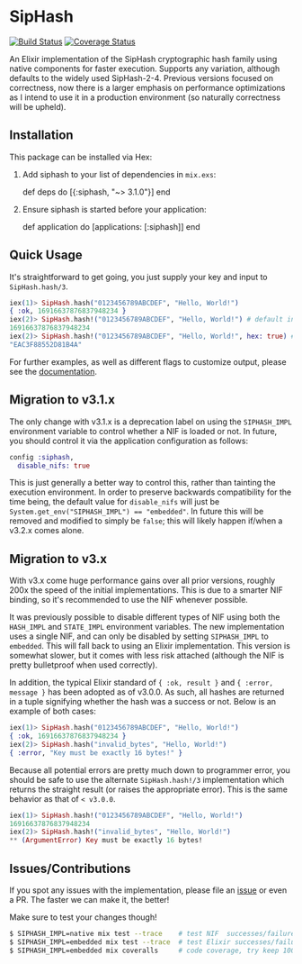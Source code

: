 # SipHash
[![Build Status](https://travis-ci.org/zackehh/siphash-elixir.svg?branch=master)](https://travis-ci.org/zackehh/siphash-elixir) [![Coverage Status](https://coveralls.io/repos/zackehh/siphash-elixir/badge.svg?branch=master&service=github)](https://coveralls.io/github/zackehh/siphash-elixir?branch=master)

An Elixir implementation of the SipHash cryptographic hash family using native components for faster execution. Supports any variation, although defaults to the widely used SipHash-2-4. Previous versions focused on correctness, now there is a larger emphasis on performance optimizations as I intend to use it in a production environment (so naturally correctness will be upheld).

## Installation

This package can be installed via Hex:

  1. Add siphash to your list of dependencies in `mix.exs`:

        def deps do
          [{:siphash, "~> 3.1.0"}]
        end

  2. Ensure siphash is started before your application:

        def application do
          [applications: [:siphash]]
        end

## Quick Usage

It's straightforward to get going, you just supply your key and input to `SipHash.hash/3`.

```elixir
iex(1)> SipHash.hash("0123456789ABCDEF", "Hello, World!")
{ :ok, 16916637876837948234 }
iex(2)> SipHash.hash!("0123456789ABCDEF", "Hello, World!") # default in v2.x
16916637876837948234
iex(2)> SipHash.hash!("0123456789ABCDEF", "Hello, World!", hex: true) # default in v1.x
"EAC3F88552D81B4A"
```

For further examples, as well as different flags to customize output, please see the [documentation](http://hexdocs.pm/siphash/SipHash.html).

## Migration to v3.1.x

The only change with v3.1.x is a deprecation label on using the `SIPHASH_IMPL` environment variable to control whether a NIF is loaded or not. In future, you should control it via the application configuration as follows:

```elixir
config :siphash,
  disable_nifs: true
```

This is just generally a better way to control this, rather than tainting the execution environment. In order to preserve backwards compatibility for the time being, the default value for `disable_nifs` will just be `System.get_env("SIPHASH_IMPL") == "embedded"`. In future this will be removed and modified to simply be `false`; this will likely happen if/when a v3.2.x comes alone.

## Migration to v3.x

With v3.x come huge performance gains over all prior versions, roughly 200x the speed of the initial implementations. This is due to a smarter NIF binding, so it's recommended to use the NIF whenever possible.

It was previously possible to disable different types of NIF using both the `HASH_IMPL` and `STATE_IMPL` environment variables. The new implementation uses a single NIF, and can only be disabled by setting `SIPHASH_IMPL` to `embedded`. This will fall back to using an Elixir implementation. This version is somewhat slower, but it comes with less risk attached (although the NIF is pretty bulletproof when used correctly).

In addition, the typical Elixir standard of `{ :ok, result }` and `{ :error, message }` has been adopted as of v3.0.0. As such, all hashes are returned in a tuple signifying whether the hash was a success or not. Below is an example of both cases:

```elixir
iex(1)> SipHash.hash("0123456789ABCDEF", "Hello, World!")
{ :ok, 16916637876837948234 }
iex(2)> SipHash.hash("invalid_bytes", "Hello, World!")
{ :error, "Key must be exactly 16 bytes!" }
```

Because all potential errors are pretty much down to programmer error, you should be safe to use the alternate `SipHash.hash!/3` implementation which returns the straight result (or raises the appropriate error). This is the same behavior as that of `< v3.0.0`.

```elixir
iex(1)> SipHash.hash!("0123456789ABCDEF", "Hello, World!")
16916637876837948234
iex(2)> SipHash.hash!("invalid_bytes", "Hello, World!")
** (ArgumentError) Key must be exactly 16 bytes!
```

## Issues/Contributions

If you spot any issues with the implementation, please file an [issue](http://github.com/zackehh/siphash-elixir/issues) or even a PR. The faster we can make it, the better!

Make sure to test your changes though!

```bash
$ SIPHASH_IMPL=native mix test --trace    # test NIF  successes/failures
$ SIPHASH_IMPL=embedded mix test --trace  # test Elixir successes/failures
$ SIPHASH_IMPL=embedded mix coveralls     # code coverage, try keep 100% please!
```
